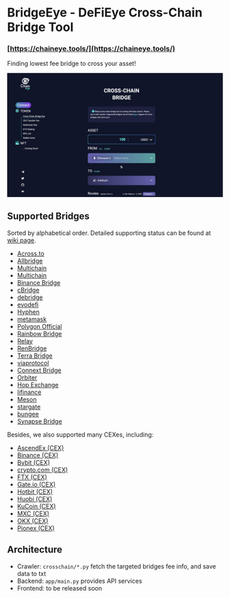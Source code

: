# BridgeEye - DeFiEye Cross-Chain Bridge Tool

### [https://chaineye.tools/](https://chaineye.tools/)

Finding lowest fee bridge to cross your asset!

![](docs/index.jpg)

## Supported Bridges

Sorted by alphabetical order. Detailed supporting status can be found at [wiki page](https://github.com/DeFiEye/BridgeEye/wiki).

- [Across.to](https://across.to/?referrer=0xC97ef929064EEA62D2e7d71c231F335fAC77B819)
- [Allbridge](https://app.allbridge.io/bridge)
- [Multichain](https://app.multichain.org/#/router)
- [Multichain](https://app.multichain.org/#/router)
- [Binance Bridge](https://www.binance.org/en/bridge)
- [cBridge](https://cbridge.celer.network/#/transfer?ref=0x84f0aa29864ffd6490fc98d1e2dfa31a94569cbc)
- [debridge](https://app.debridge.finance/deswap)
- [evodefi](https://bridge.evodefi.com/)
- [Hyphen](https://hyphen.biconomy.io/bridge)
- [metamask](https://portfolio.metamask.io/bridge)
- [Polygon Official](https://wallet.polygon.technology/bridge)
- [Rainbow Bridge](https://rainbowbridge.app/transfer)
- [Relay](https://app.relaychain.com/#/cross-chain-bridge-transfer)
- [RenBridge](https://bridge.renproject.io/mint)
- [Terra Bridge](https://bridge.terra.money/)
- [viaprotocol](https://router.via.exchange/)
- [Connext Bridge](https://bridge.connext.network/)
- [Orbiter](https://www.orbiter.finance/)
- [Hop Exchange](https://app.hop.exchange/send?token=USDC)
- [lifinance](https://transferto.xyz/swap)
- [Meson](https://meson.fi/ut-chaineye)
- [stargate](https://stargate.finance/transfer)
- [bungee](https://bungee.exchange/)
- [Synapse Bridge](https://synapseprotocol.com/)

Besides, we also supported many CEXes, including:

- [AscendEx (CEX)](https://ascendex.com/)
- [Binance (CEX)](https://www.binance.com/)
- [Bybit (CEX)](https://www.bybit.com/)
- [crypto.com (CEX)](https://crypto.com/exchange)
- [FTX (CEX)](https://ftx.com/)
- [Gate.io (CEX)](https://www.gate.io/)
- [Hotbit (CEX)](https://www.hotbit.io/)
- [Huobi (CEX)](https://www.huobi.com/)
- [KuCoin (CEX)](https://www.kucoin.com/)
- [MXC (CEX)](https://www.mexc.com/)
- [OKX (CEX)](https://www.okx.com/)
- [Pionex (CEX)](https://www.pionex.com/)

## Architecture

- Crawler: `crosschain/*.py` fetch the targeted bridges fee info, and save data to txt
- Backend: `app/main.py` provides API services
- Frontend: to be released soon
